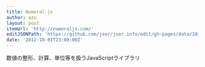 ```yaml
---
title: Numeral.js
author: azu
layout: post
itemUrl: 'http://numeraljs.com/'
editJSONPath: 'https://github.com/jser/jser.info/edit/gh-pages/data/2012/10/index.json'
date: '2012-10-01T23:00:00Z'
---
```

数値の整形、計算、単位等を扱うJavaScriptライブラリ
